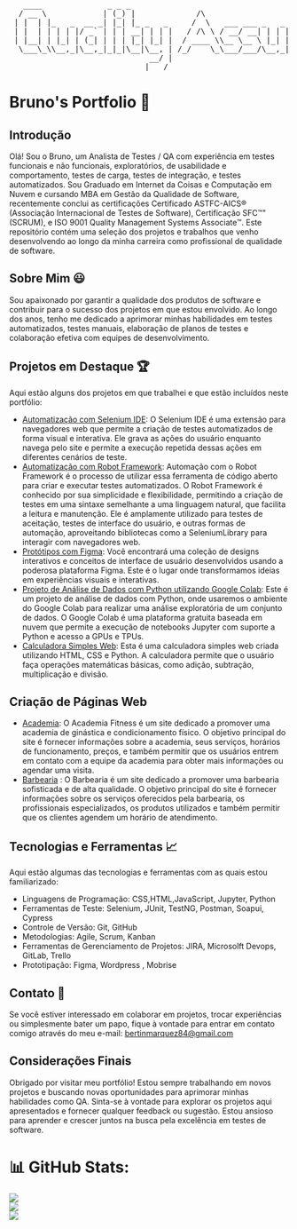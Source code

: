 <pre>
   ____              _ _ _                                                           
  / __ \            | (_) |             /\                                           
 | |  | |_   _  __ _| |_| |_ _   _     /  \   ___ ___ _   _ _ __ __ _ _ __   ___ ___ 
 | |  | | | | |/ _` | | | __| | | |   / /\ \ / __/ __| | | | '__/ _` | '_ \ / __/ _ \
 | |__| | |_| | (_| | | | |_| |_| |  / ____ \\__ \__ \ |_| | | | (_| | | | | (_|  __/
  \___\_\\__,_|\__,_|_|_|\__|\__, | /_/    \_\___/___/\__,_|_|  \__,_|_| |_|\___\___|
                              __/ |                                                  
                             |___/                                                   
</pre>

# Bruno's Portfolio 👋


## Introdução
Olá! Sou o Bruno, um Analista de Testes / QA com experiência em testes funcionais e não funcionais, exploratórios, de usabilidade e comportamento, testes de carga, testes de integração, e testes automatizados. Sou Graduado em Internet da Coisas e Computação em Nuvem e cursando MBA em Gestão da Qualidade de Software, recentemente conclui as certificações Certificado ASTFC-AICS® (Associação Internacional de Testes de Software), Certificação SFC™" (SCRUM), e ISO 9001 Quality Management Systems Associate™. 
Este repositório contém uma seleção dos projetos e trabalhos que venho desenvolvendo ao longo da minha carreira como profissional de qualidade de software.
## Sobre Mim 😃
Sou apaixonado por garantir a qualidade dos produtos de software e contribuir para o sucesso dos projetos em que estou envolvido. Ao longo dos anos, tenho me dedicado a aprimorar minhas habilidades em testes automatizados, testes manuais, elaboração de planos de testes e colaboração efetiva com equipes de desenvolvimento.
## Projetos em Destaque 🏆
Aqui estão alguns dos projetos em que trabalhei e que estão incluídos neste portfólio:
* [Automatização com Selenium IDE](https://github.com/Marquezbertin/automatizacao_testes): O Selenium IDE é uma extensão para navegadores web que permite a criação de testes automatizados de forma visual e interativa. Ele grava as ações do usuário enquanto navega pelo site e permite a execução repetida dessas ações em diferentes cenários de teste.
* [Automatização com Robot Framework](https://github.com/Marquezbertin/saucedemo_robot): Automação com o Robot Framework é o processo de utilizar essa ferramenta de código aberto para criar e executar testes automatizados. O Robot Framework é conhecido por sua simplicidade e flexibilidade, permitindo a criação de testes em uma sintaxe semelhante a uma linguagem natural, que facilita a leitura e manutenção. Ele é amplamente utilizado para testes de aceitação, testes de interface do usuário, e outras formas de automação, aproveitando bibliotecas como a SeleniumLibrary para interagir com navegadores web.
* [Protótipos com Figma](https://github.com/Marquezbertin/prototipos_figma): Você encontrará uma coleção de designs interativos e conceitos de interface de usuário desenvolvidos usando a poderosa plataforma Figma. Este é o lugar onde transformamos ideias em experiências visuais e interativas.
* [Projeto de Análise de Dados com Python utilizando Google Colab](https://github.com/Marquezbertin/Analise-de-Dados): Este é um projeto de análise de dados com Python, onde usaremos o ambiente do Google Colab para realizar uma análise exploratória de um conjunto de dados. O Google Colab é uma plataforma gratuita baseada em nuvem que permite a execução de notebooks Jupyter com suporte a Python e acesso a GPUs e TPUs.
* [Calculadora Simples Web](https://github.com/Marquezbertin/Calculadora): Esta é uma calculadora simples web criada utilizando HTML, CSS e Python. A calculadora permite que o usuário faça operações matemáticas básicas, como adição, subtração, multiplicação e divisão.
## Criação de Páginas Web 
* [Academia](https://github.com/Marquezbertin/Academia): O Academia Fitness é um site dedicado a promover uma academia de ginástica e condicionamento físico. O objetivo principal do site é fornecer informações sobre a academia, seus serviços, horários de funcionamento, preços, e também permitir que os usuários entrem em contato com a equipe da academia para obter mais informações ou agendar uma visita.
* [Barbearia](https://github.com/Marquezbertin/barbearia) : O Barbearia é um site dedicado a promover uma barbearia sofisticada e de alta qualidade. O objetivo principal do site é fornecer informações sobre os serviços oferecidos pela barbearia, os profissionais especializados, os produtos utilizados e também permitir que os clientes agendem um horário de atendimento.
## Tecnologias e Ferramentas 📈 
Aqui estão algumas das tecnologias e ferramentas com as quais estou familiarizado:
* Linguagens de Programação: CSS,HTML,JavaScript, Jupyter, Python
* Ferramentas de Teste: Selenium, JUnit, TestNG, Postman, Soapui, Cypress
* Controle de Versão: Git, GitHub
* Metodologias: Agile, Scrum, Kanban
* Ferramentas de Gerenciamento de Projetos: JIRA, Microsolft Devops, GitLab, Trello
* Prototipação: Figma, Wordpress , Mobrise 
## Contato 📧
Se você estiver interessado em colaborar em projetos, trocar experiências ou simplesmente bater um papo, fique à vontade para entrar em contato comigo através do meu e-mail: bertinmarquez84@gmail.com
## Considerações Finais
Obrigado por visitar meu portfólio! Estou sempre trabalhando em novos projetos e buscando novas oportunidades para aprimorar minhas habilidades como QA. Sinta-se à vontade para explorar os projetos aqui apresentados e fornecer qualquer feedback ou sugestão. Estou ansioso para aprender e crescer juntos na busca pela excelência em testes de software.

# 📊 GitHub Stats:
![](https://github-readme-stats.vercel.app/api?username=Marquezbertin&theme=github_dark&hide_border=false&include_all_commits=true&count_private=true)<br/>
![](https://github-readme-streak-stats.herokuapp.com/?user=Marquezbertin&theme=github-dark-blue&hide_border=false)<br/>
![](https://github-readme-stats.vercel.app/api/top-langs/?username=Marquezbertin&theme=github_dark&hide_border=false&include_all_commits=true&count_private=true&layout=compact)

